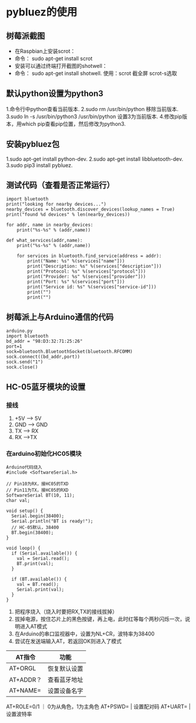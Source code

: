 pybluez的使用
===================

## 树莓派截图
- 在Raspbian上安装scrot：
- 命令： sudo apt-get install scrot
- 安装可以通过终端打开截图的shotwell：
- 命令： sudo apt-get install shotwell. 
使用：scrot 截全屏 scrot-s选取


## 默认python设置为python3
 1.命令行中python查看当前版本. 
 2.sudo rm /usr/bin/python 移除当前版本. 
 3.sudo ln -s /usr/bin/python3 /usr/bin/python 设置3为当前版本. 
 4.修改pip版本，用which pip查看pip位置，然后修改为python3. 

## 安装pybluez包
1.sudo apt-get install python-dev. 
2.sudo apt-get install libbluetooth-dev. 
3.sudo pip3 install pybluez. 

## 测试代码（查看是否正常运行）
```
import bluetooth
print("looking for nearby devices...")
nearby_devices = bluetooth.discover_devices(lookup_names = True)
print("found %d devices" % len(nearby_devices))

for addr, name in nearby_devices:
    print("%s-%s" % (addr,name))

def what_services(addr,name):
    print("%s-%s" % (addr,name))

    for services in bluetooth.find_service(address = addr):
        print("Name: %s" %(services["name"]))
        print("Description: %s" %(services["description"]))
        print("Protocol: %s" %(services["protocol"]))
        print("Provider: %s" %(services["provider"]))
        print("Port: %s" %(services["port"]))
        print("Service id: %s" %(services["service-id"]))
        print("")
        print("")
```

## 树莓派上与Arduino通信的代码
```
arduino.py
import bluetooth
bd_addr = "98:D3:32:71:25:26"
port=1
sock=bluetooth.BluetoothSocket(bluetooth.RFCOMM)
sock.connect((bd_addr,port))
sock.send("1")
sock.close()
```

## HC-05蓝牙模块的设置
### 接线
1. +5V --> 5V
2. GND --> GND
3. TX --> RX
4. RX -->TX

### 在arduino初始化HC05模块
```
Arduino代码烧入
#include <SoftwareSerial.h> 

// Pin10为RX，接HC05的TXD
// Pin11为TX，接HC05的RXD
SoftwareSerial BT(10, 11); 
char val;

void setup() {
  Serial.begin(38400); 
  Serial.println("BT is ready!");
  // HC-05默认，38400
  BT.begin(38400);
}

void loop() {
  if (Serial.available()) {
    val = Serial.read();
    BT.print(val);
  }

  if (BT.available()) {
    val = BT.read();
    Serial.print(val);
  }
}
```
1. 把程序烧入（烧入时要把RX,TX的接线拔掉）
2. 拔掉电源，按住芯片上的黑色按键，再上电，此时红等每个两秒闪烁一次，说明进入AT模式
3. 在Arduino的串口监视器中，设置为NL+CR，波特率为38400
5. 尝试在发送端输入AT，若返回OK则进入了模式    

AT指令 | 功能
------------ | -------------
AT+ORGL | 恢复默认设置
AT+ADDR？ | 查看蓝牙地址
AT+NAME=<Parma> | 设置设备名字
AT+ROLE=0/1 ｜ 0为从角色，1为主角色
AT+PSWD=<Param> | 设置配对码
AT+UART=<Param> | 设置波特率
 













